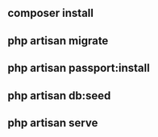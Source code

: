 ## composer install
## php artisan migrate
## php artisan passport:install
## php artisan db:seed
## php artisan serve